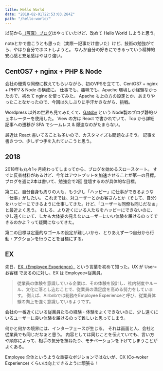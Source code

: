 ```yaml
---
title: Hello World
date: "2018-02-01T22:53:03.284Z"
path: "/hello-world/"
---
```


以前から[（写真）ブログ](http://www.kyotokoto.jp)はやっていたけど、改めて Hello World しようと思う。  

noteとかで書こうとも思った（実際一記事だけ書いた）けど、技術の勉強がてら、やはり自分でホストしようと。
なんか自分の好きにできるっていう精神的安心感と充足感はやはり強い。

## CentOS7 + nginx + PHP & Node
会社の優秀な同僚に教えてもらいながら、初のVPSを立てて、CentOS7 + nginx + PHP7 & Node の構成に。
仕事でも、趣味でも、Apache 環境しか経験なかったので、初めて nginx を使ってみた。
Apache も上の方の設定とか、あまりやったことなかったので、今回は久しぶりに手汗かきながら、挑戦。

Wordpress 以外の世界も見てみたくて、[Gatsby](https://www.gatsbyjs.org) という Node製のブログ静的ジェネレーターを使用した。
View の方は React で書かれていて、Top から詳細記事への遷移が SPA でシームレス & 爆速なのがたまらない。

最近は React 書いてることも多いので、カスタマイズも問題なさそう。
記事を書きつつ、少しずつ手を入れていこうと思う。


## 2018
2018年も丸々1ヶ月終わってしまってから、ブログを始めるスロースタート。
すでに反省材料があるけど、今年はアウトプットを加速させることが第一の目標。
ブログを週に2本は書いて、勉強会で2回 登壇するのが具体的な目標。

第二に、自分自身も周りの人も、もう少し「ハッピー」に仕事ができるような「仕事」がしたい。
これまでは、対ユーザーとかお客さんとか（そして、自分）をハッピーにできるように仕事してきた。けど、「ユーザーも同僚も同じだなぁ」と最近よく思う。
むしろ、より近くにいる人たちをハッピーにできないのに、少し遠くにいて、しかも大体姿の見えないユーザーにいい体験を届けるのってできるのかよ？って疑問になってきた。

第二の目標は定量的なゴールの設定が難しいから、とりあえず一つ自分から行動・アクションを行うことを目標にする。


## EX
先日、[EX（Employee Experience）](https://seleck.cc/1138?utm_content=buffer89e7c&utm_medium=social&utm_source=twitter.com&utm_campaign=buffer) という言葉を初めて知った。UX が User=お客様 であるのに対し、EX は Employee=従業員。

> 従業員の体験を意識している企業は、その体験を設計し、社内制度やルール、文化に落とし込むことで、従業員の満足度を高める努力をしています。
> 例えば、Airbnbでは総務をEmployee Experienceと呼び、従業員体験の向上を強く意識しているようです。

会社の一番近くにいる従業員たちの経験・体験をよくできないのに、少し遠くにいるユーザーに良い体験を届けるのって難しいと思ってしまう。

何かと何かの境界には、インターフェースが生じる。
それは画面と人、会社と従業員でも同じだなぁと思う。
内容としては同じことを伝えていても、言い方や順序によって、相手の気分を損ねたり、モチベーションを下げてしまうことがよくある。

Employee 全体というような重要なポジションではないが、CX (Co-woker Experience) くらいは向上できるように頑張る！


